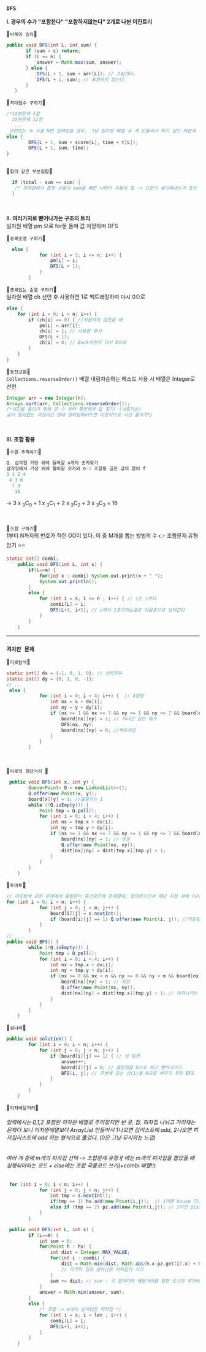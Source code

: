 ### `DFS` 
 
 **I. 경우의 수가 "포함한다" "포함하지않는다" 2개로 나뉜 이진트리** </br>
 
 🍓`바둑이 승차`🍓
 ```java
 public void DFS(int L, int sum) {
        if (sum > c) return;
        if (L == n) {
            answer = Math.max(sum, answer);
        } else {
            DFS(L + 1, sum + arr[L]); // 포함한다.
            DFS(L + 1, sum); // 포함하지 않는다.
        }
    }
 ```

🍓`최대점수 구하기`🍓
```java
/*10분문제 5점
  25분문제 12점
   ...
 관련있는 두 수를 N번 입력받을 경우, 그냥 일차원 배열 두 개 만들어서 하기 넘므 어렵게 생각X */
else {
        DFS(L + 1, sum + score[L], time + t[L]);
        DFS(L + 1, sum, time);
}
    
```

🍓`합이 같은 부분집합`🍓
```java
  if (total - sum == sum) { 
   /* 전체합에서 뽑힌 수들의 sum을 빼면 나머지 수들의 합 -> 요런거 생각해내는거 중요 */ 
  }
```

</br>

**II. 여러가지로 뻗어나가는 구조의 트리** </br>
일차원 배열 pm 으로 for문 돌며 값 저장하며 DFS</br>

🍓`중복순열 구하기`🍓
```java
  else {
            for (int i = 1; i <= n; i++) {
                pm[L] = i;
                DFS(L + 1);
            }
        }
```

🍓`중복없는 순열 구하기`🍓</br>
일차원 배열 ch 선언 후 사용하면 1로 백트래킹하며 다시 0으로 
```java
else {
    for (int i = 0; i < n; i++) {
        if (ch[i] == 0) { //사용하지 않았을 때
            pm[L] = arr[i];
            ch[i] = 1; // 사용함 표시
            DFS(L + 1);
            ch[i] = 0; // Back하면서 다시 0으로 
        }
    }
}
```

🍓`동전교환`🍓</br>
`Collections.reverseOrder()` 배열 내림차순하는 메소드 사용 시 배열은 Integer로 선언</br>
```java
Integer arr = new Integer[n]; 
Arrays.sort(arr, Collections.reverseOrder());
/*시간을 줄이기 위해 큰 수 부터 확인해서 답 찾기! (내림차순) 
굳이 필요없는 과정이긴 한데 런타임에러뜨면 이런식으로 시간 줄이기*/
```

</br>

**III. 조합 활용**

🍓`수열 추측하기`🍓</br>
```java
Q. 삼각형 가장 위에 들어갈 n개의 숫자찾기 
삼각형에서 가장 위에 들어갈 숫자와 n-1 조합을 곱한 값의 합이 f 
3 1 2 4
 4 3 6
  7 9
   16
``` 
-> 3 x <sub>3</sub>C<sub>0</sub> + 1 x <sub>3</sub>C<sub>1</sub> + 2 x <sub>3</sub>C<sub>2</sub> + 3 x <sub>3</sub>C<sub>3</sub> = 16

</br>

🍓`조합 구하기`🍓</br>
1부터 N까지의 번호가 적힌 OO이 있다. 이 중 M개를 뽑는 방법의 수 👉 조합문제 유형 암기 ⭐⭐
```java
static int[] combi;
    public void DFS(int L, int s) {
        if(L==m) {
            for(int x : combi) System.out.print(x + " ");
            System.out.println();
        }
        else {
            for (int i = s; i <= n ; i++) { // i는 s부터
                combi[L] = i;
                DFS(L+1, i+1); // i에서 1증가하는걸로 다음층으로 넘어간다
            }
        }
    }
```
----

### `격자판 문제`

🍒`미로탐색`🍒

```java
static int[] dx = {-1, 0, 1, 0}; // 상하좌우
static int[] dy = {0, 1, 0, -1};
// ...
 else {
            for (int i = 0; i < 4; i++) {  // 4방향
                int nx = x + dx[i];
                int ny = y + dy[i];
                if (nx >= 1 && nx <= 7 && ny >= 1 && ny <= 7 && board[nx][ny] == 0) { //내가 갈 수 있는 길
                    board[nx][ny] = 1; // 지나간 길은 체크
                    DFS(nx, ny);
                    board[nx][ny] = 0; //백트래킹
                }
            }
        }
```

</br>

🍒`미로의 최단거리 `🍒
```java
 public void BFS(int x, int y) {
        Queue<Point> Q = new LinkedList<>();
        Q.offer(new Point(x, y));
        board[x][y] = 1; //출발지는 1
        while (!Q.isEmpty()) {
            Point tmp = Q.poll();
            for (int i = 0; i < 4; i++) {
                int nx = tmp.x + dx[i];
                int ny = tmp.y + dy[i];
                if (nx >= 1 && nx <= 7 && ny >= 1 && ny <= 7 && board[nx][ny] == 0) {
                    board[nx][ny] = 1; // 방문
                    Q.offer(new Point(nx, ny));
                    dist[nx][ny] = dist[tmp.x][tmp.y] + 1;
                }
            }
        }
    }
```


🍒`토마토`🍒
```java
// 미로탐색 같은 문제에서 출발점이 중간중간에 존재할때, 입력받으면서 해당 지점 큐에 미리 넣어두기 
for (int i = 0; i < n; i++) {
            for (int j = 0; j < m; j++) {
                board[i][j] = s.nextInt();
                if (board[i][j] == 1) Q.offer(new Point(i, j)); //익은토마토들은 바로 큐에 넣고 시작
            }
        }
// ...
public void BFS() {
        while (!Q.isEmpty()) {
            Point tmp = Q.poll();
            for (int i = 0; i < 4; i++) {
                int nx = tmp.x + dx[i];
                int ny = tmp.y + dy[i];
                if (nx >= 0 && nx < n && ny >= 0 && ny < m && board[nx][ny] == 0) {
                    board[nx][ny] = 1; // 방문
                    Q.offer(new Point(nx, ny));
                    dist[nx][ny] = dist[tmp.x][tmp.y] + 1; // 퍼져나가는 위치 (= 토마토가 익을동안의 날)
                }
            }
        }
    }
```

🍒`섬나라`🍒
```java
public void solution() {
        for (int i = 0; i < n; i++) {
            for (int j = 0; j < n; j++) {
                if (board[i][j] == 1) { // 섬 발견
                    answer++;
                    board[i][j] = 0; // 출발점을 0으로 하고 뻗어나가기
                    BFS(i, j); // 주변에 있는 섬(1)들 0으로 바꾸기 위한 BFS
                }
            }
        }
    }
```
🍒`피자배달거리`🍒 </br>
###### 입력예시는 0,1,2 포함된 이차원 배열로 주어졌지만 빈 곳, 집, 피자집 나뉘고 거리재는 문제다 보니 이차원배열보다 ArrayList 만들어서 1나오면 집리스트에 add, 2나오면 피자집리스트에 add 하는 형식으로 풀었다. (0은 그냥 무시하는 느낌) 
###### 여러 개 중에 m개의 피자집 선택 -> 조합문제 유형 if 에는 m개의 피자집을 뽑았을 때 실행되야하는 코드 + else에는 조합 국룰코드 쓰기(+combi 배열!!)
```java
 for (int i = 0; i < n; i++) {
            for (int j = 0; j < n; j++) {
                int tmp = s.nextInt();
                if(tmp == 1) hs.add(new Point(i,j));  // 1이면 house 리스트에
                else if (tmp == 2) pz.add(new Point(i,j)); // 2이면 pizza 리스트에
            }
        }

 public void DFS(int L, int s) {
        if (L==m) {
            int sum = 0;
            for(Point h : hs) {
                int dist = Integer.MAX_VALUE;
                for(int i : combi) {
                    dist = Math.min(dist, Math.abs(h.x-pz.get(i).x) + Math.abs(h.y - pz.get(i).y));
                    // 각각의 집과 살아남은 피자집의 거리
                }
                sum += dist; // sum : 각 집마다의 배달거리를 합한 도시의 피자배달거리
            }
            answer = Math.min(answer, sum);
        }
        else {
            /* 조합 -> m개의 살아남은 피자집 */
            for (int i = s; i < len ; i++) {
                combi[L] = i;
                DFS(L+1, i+1);
            }
        }
    }
```